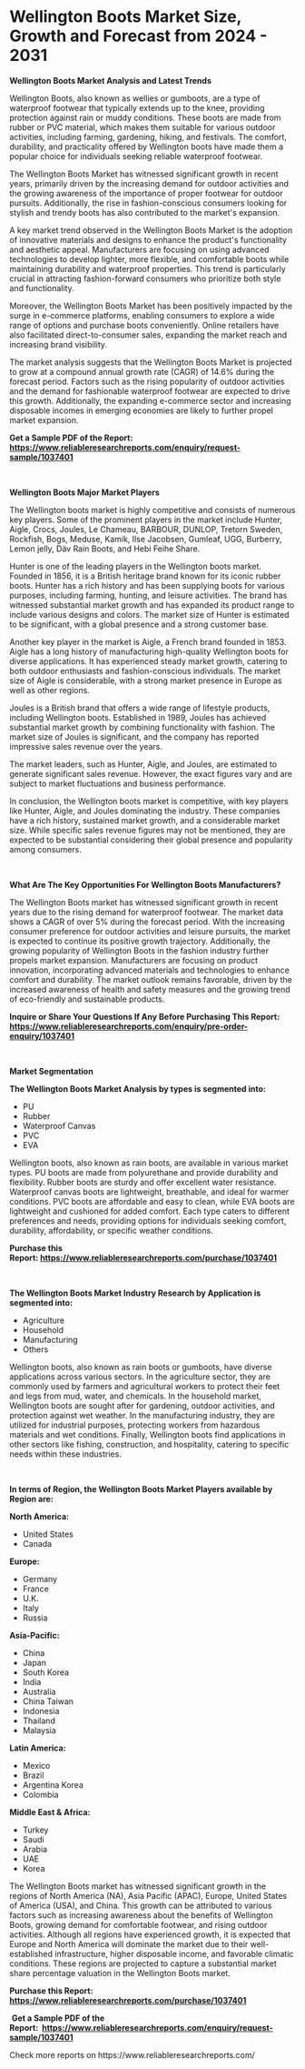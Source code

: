 <p><h1>Wellington Boots Market Size, Growth and Forecast from 2024 - 2031</h1></p><p><strong>Wellington Boots Market Analysis and Latest Trends</strong></p>
<p><p>Wellington Boots, also known as wellies or gumboots, are a type of waterproof footwear that typically extends up to the knee, providing protection against rain or muddy conditions. These boots are made from rubber or PVC material, which makes them suitable for various outdoor activities, including farming, gardening, hiking, and festivals. The comfort, durability, and practicality offered by Wellington boots have made them a popular choice for individuals seeking reliable waterproof footwear.</p><p>The Wellington Boots Market has witnessed significant growth in recent years, primarily driven by the increasing demand for outdoor activities and the growing awareness of the importance of proper footwear for outdoor pursuits. Additionally, the rise in fashion-conscious consumers looking for stylish and trendy boots has also contributed to the market's expansion.</p><p>A key market trend observed in the Wellington Boots Market is the adoption of innovative materials and designs to enhance the product's functionality and aesthetic appeal. Manufacturers are focusing on using advanced technologies to develop lighter, more flexible, and comfortable boots while maintaining durability and waterproof properties. This trend is particularly crucial in attracting fashion-forward consumers who prioritize both style and functionality.</p><p>Moreover, the Wellington Boots Market has been positively impacted by the surge in e-commerce platforms, enabling consumers to explore a wide range of options and purchase boots conveniently. Online retailers have also facilitated direct-to-consumer sales, expanding the market reach and increasing brand visibility.</p><p>The market analysis suggests that the Wellington Boots Market is projected to grow at a compound annual growth rate (CAGR) of 14.6% during the forecast period. Factors such as the rising popularity of outdoor activities and the demand for fashionable waterproof footwear are expected to drive this growth. Additionally, the expanding e-commerce sector and increasing disposable incomes in emerging economies are likely to further propel market expansion.</p></p>
<p><strong>Get a Sample PDF of the Report:&nbsp; <a href="https://www.reliableresearchreports.com/enquiry/request-sample/1037401">https://www.reliableresearchreports.com/enquiry/request-sample/1037401</a></strong></p>
<p>&nbsp;</p>
<p><strong>Wellington Boots Major Market Players</strong></p>
<p><p>The Wellington boots market is highly competitive and consists of numerous key players. Some of the prominent players in the market include Hunter, Aigle, Crocs, Joules, Le Chameau, BARBOUR, DUNLOP, Tretorn Sweden, Rockfish, Bogs, Meduse, Kamik, Ilse Jacobsen, Gumleaf, UGG, Burberry, Lemon jelly, Däv Rain Boots, and Hebi Feihe Share.</p><p>Hunter is one of the leading players in the Wellington boots market. Founded in 1856, it is a British heritage brand known for its iconic rubber boots. Hunter has a rich history and has been supplying boots for various purposes, including farming, hunting, and leisure activities. The brand has witnessed substantial market growth and has expanded its product range to include various designs and colors. The market size of Hunter is estimated to be significant, with a global presence and a strong customer base.</p><p>Another key player in the market is Aigle, a French brand founded in 1853. Aigle has a long history of manufacturing high-quality Wellington boots for diverse applications. It has experienced steady market growth, catering to both outdoor enthusiasts and fashion-conscious individuals. The market size of Aigle is considerable, with a strong market presence in Europe as well as other regions.</p><p>Joules is a British brand that offers a wide range of lifestyle products, including Wellington boots. Established in 1989, Joules has achieved substantial market growth by combining functionality with fashion. The market size of Joules is significant, and the company has reported impressive sales revenue over the years.</p><p>The market leaders, such as Hunter, Aigle, and Joules, are estimated to generate significant sales revenue. However, the exact figures vary and are subject to market fluctuations and business performance.</p><p>In conclusion, the Wellington boots market is competitive, with key players like Hunter, Aigle, and Joules dominating the industry. These companies have a rich history, sustained market growth, and a considerable market size. While specific sales revenue figures may not be mentioned, they are expected to be substantial considering their global presence and popularity among consumers.</p></p>
<p>&nbsp;</p>
<p><strong>What Are The Key Opportunities For Wellington Boots Manufacturers?</strong></p>
<p><p>The Wellington Boots market has witnessed significant growth in recent years due to the rising demand for waterproof footwear. The market data shows a CAGR of over 5% during the forecast period. With the increasing consumer preference for outdoor activities and leisure pursuits, the market is expected to continue its positive growth trajectory. Additionally, the growing popularity of Wellington Boots in the fashion industry further propels market expansion. Manufacturers are focusing on product innovation, incorporating advanced materials and technologies to enhance comfort and durability. The market outlook remains favorable, driven by the increased awareness of health and safety measures and the growing trend of eco-friendly and sustainable products.</p></p>
<p><strong>Inquire or Share Your Questions If Any Before Purchasing This Report: <a href="https://www.reliableresearchreports.com/enquiry/pre-order-enquiry/1037401">https://www.reliableresearchreports.com/enquiry/pre-order-enquiry/1037401</a></strong></p>
<p>&nbsp;</p>
<p><strong>Market Segmentation</strong></p>
<p><strong>The Wellington Boots Market Analysis by types is segmented into:</strong></p>
<p><ul><li>PU</li><li>Rubber</li><li>Waterproof Canvas</li><li>PVC</li><li>EVA</li></ul></p>
<p><p>Wellington boots, also known as rain boots, are available in various market types. PU boots are made from polyurethane and provide durability and flexibility. Rubber boots are sturdy and offer excellent water resistance. Waterproof canvas boots are lightweight, breathable, and ideal for warmer conditions. PVC boots are affordable and easy to clean, while EVA boots are lightweight and cushioned for added comfort. Each type caters to different preferences and needs, providing options for individuals seeking comfort, durability, affordability, or specific weather conditions.</p></p>
<p><strong>Purchase this Report:&nbsp;<a href="https://www.reliableresearchreports.com/purchase/1037401">https://www.reliableresearchreports.com/purchase/1037401</a></strong></p>
<p>&nbsp;</p>
<p><strong>The Wellington Boots Market Industry Research by Application is segmented into:</strong></p>
<p><ul><li>Agriculture</li><li>Household</li><li>Manufacturing</li><li>Others</li></ul></p>
<p><p>Wellington boots, also known as rain boots or gumboots, have diverse applications across various sectors. In the agriculture sector, they are commonly used by farmers and agricultural workers to protect their feet and legs from mud, water, and chemicals. In the household market, Wellington boots are sought after for gardening, outdoor activities, and protection against wet weather. In the manufacturing industry, they are utilized for industrial purposes, protecting workers from hazardous materials and wet conditions. Finally, Wellington boots find applications in other sectors like fishing, construction, and hospitality, catering to specific needs within these industries.</p></p>
<p>&nbsp;</p>
<p><strong>In terms of Region, the Wellington Boots Market Players available by Region are:</strong></p>
<p>
    <p> <strong> North America: </strong>
        <ul>
            <li>United States</li>
            <li>Canada</li>
        </ul>
        </p> 
    <p> <strong> Europe: </strong>
        <ul>
            <li>Germany</li>
            <li>France</li>
            <li>U.K.</li>
            <li>Italy</li>
            <li>Russia</li>
        </ul>
        </p> 
    <p> <strong> Asia-Pacific: </strong>
        <ul>
            <li>China</li>
            <li>Japan</li>
            <li>South Korea</li>
            <li>India</li>
            <li>Australia</li>
            <li>China Taiwan</li>
            <li>Indonesia</li>
            <li>Thailand</li>
            <li>Malaysia</li>
        </ul>
        </p> 
    <p> <strong> Latin America: </strong>
        <ul>
            <li>Mexico</li>
            <li>Brazil</li>
            <li>Argentina Korea</li>
            <li>Colombia</li>
        </ul>
        </p> 
    <p> <strong> Middle East & Africa: </strong>
        <ul>
            <li>Turkey</li>
            <li>Saudi</li>
            <li>Arabia</li>
            <li>UAE</li>
            <li>Korea</li>
        </ul>
    </p>
    </p>
<p><p>The Wellington Boots market has witnessed significant growth in the regions of North America (NA), Asia Pacific (APAC), Europe, United States of America (USA), and China. This growth can be attributed to various factors such as increasing awareness about the benefits of Wellington Boots, growing demand for comfortable footwear, and rising outdoor activities. Although all regions have experienced growth, it is expected that Europe and North America will dominate the market due to their well-established infrastructure, higher disposable income, and favorable climatic conditions. These regions are projected to capture a substantial market share percentage valuation in the Wellington Boots market.</p></p>
<p><strong>Purchase this Report: <a href="https://www.reliableresearchreports.com/purchase/1037401">https://www.reliableresearchreports.com/purchase/1037401</a></strong></p>
<p>&nbsp;<strong>Get a Sample PDF of the Report:&nbsp;&nbsp;<a href="https://www.reliableresearchreports.com/enquiry/request-sample/1037401">https://www.reliableresearchreports.com/enquiry/request-sample/1037401</a></strong></p>
<p><strong></strong></p>
<p>Check more reports on https://www.reliableresearchreports.com/</p>
